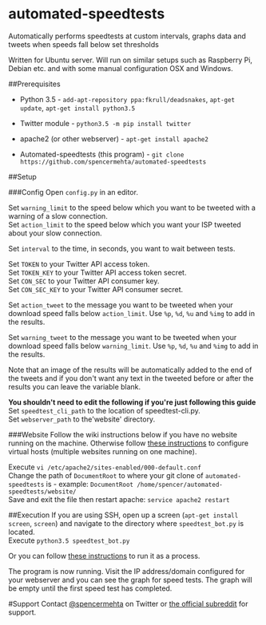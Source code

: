 # automated-speedtests  

Automatically performs speedtests at custom intervals, graphs data and tweets when speeds fall below set thresholds  

Written for Ubuntu server. Will run on similar setups such as Raspberry Pi, Debian etc. and with some manual configuration OSX and Windows.  




##Prerequisites
* Python 3.5 - `add-apt-repository ppa:fkrull/deadsnakes`, `apt-get update`, `apt-get install python3.5` 

* Twitter module - `python3.5 -m pip install twitter`

* apache2 (or other webserver) - `apt-get install apache2`

* Automated-speedtests (this program) - `git clone https://github.com/spencermehta/automated-speedtests`




##Setup

###Config
Open `config.py` in an editor.  

Set `warning_limit` to the speed below which you want to be tweeted with a warning of a slow connection.  
Set `action_limit` to the speed below which you want your ISP tweeted about your slow connection.  

Set `interval` to the time, in seconds, you want to wait between tests.  

Set `TOKEN` to your Twitter API access token.  
Set `TOKEN_KEY` to your Twitter API access token secret.  
Set `CON_SEC` to your Twitter API consumer key.  
Set `CON_SEC_KEY` to your Twitter API consumer secret.  

Set `action_tweet` to the message you want to be tweeted when your download speed falls below `action_limit`. Use `%p`, `%d`, `%u` and `%img` to add in the results.

Set `warning_tweet` to the message you want to be tweeted when your download speed falls below `warning_limit`. Use `%p`, `%d`, `%u` and `%img` to add in the results.

Note that an image of the results will be automatically added to the end of the tweets and if you don't want any text in the tweeted before or after the results you can leave the variable blank.  

**You shouldn't need to edit the following if you're just following this guide**  
Set `speedtest_cli_path` to the location of speedtest-cli.py.  
Set `webserver_path` to the'website' directory.  


###Website
Follow the wiki instructions below if you have no website running on the machine. Otherwise follow [these instructions](https://www.digitalocean.com/community/tutorials/how-to-set-up-apache-virtual-hosts-on-ubuntu-14-04-lts) to configure virtual hosts (multiple websites running on one machine).  

Execute `vi /etc/apache2/sites-enabled/000-default.conf`  
Change the path of `DocumentRoot` to where your git clone of `automated-speedtests` is - example: `DocumentRoot /home/spencer/automated-speedtests/website/`  
Save and exit the file then restart apache: `service apache2 restart`  




##Execution
If you are using SSH, open up a screen (`apt-get install screen`, `screen`) and navigate to the directory where `speedtest_bot.py` is located.  
Execute `python3.5 speedtest_bot.py`  

Or you can follow [these instructions](http://blog.scphillips.com/posts/2013/07/getting-a-python-script-to-run-in-the-background-as-a-service-on-boot/) to run it as a process.  


The program is now running. Visit the IP address/domain configured for your webserver and you can see the graph for speed tests. The graph will be empty until the first speed test has completed.  




#Support
Contact [@spencermehta](http://twitter.com/spencermehta) on Twitter or [the official subreddit](http://reddit.com/r/automated_speedtests) for support.
